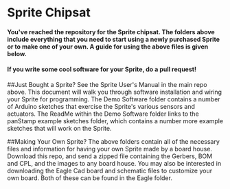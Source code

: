 # Sprite Chipsat
#### You've reached the repository for the Sprite chipsat. The folders above include everything that you need to start using a newly purchased Sprite or to make one of your own. A guide for using the above files is given below.

#### If you write some cool software for your Sprite, do a pull request! 

##Just Bought a Sprite?
See the Sprite User's Manual in the main repo above. This document will walk you through software installation and wiring your Sprite for programming. The Demo Software folder contains a number of Arduino sketches that exercise the Sprite's various sensors and actuators. The ReadMe within the Demo Software folder links to the panStamp example sketches folder, which contains a number more example sketches that will work on the Sprite.

##Making Your Own Sprite?
The above folders contain all of the necessary files and information for having your own Sprite made by a board house. Download this repo, and send a zipped file containing the Gerbers, BOM and CPL, and the images to any board house. You may also be interested in downloading the Eagle Cad board and schematic files to customize your own board. Both of these can be found in the Eagle folder.

